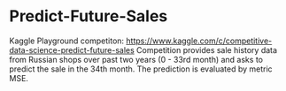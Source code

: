 # Predict-Future-Sales

Kaggle Playground competiton: https://www.kaggle.com/c/competitive-data-science-predict-future-sales
Competition provides sale history data from Russian shops over past two years (0 - 33rd month) and asks to predict the sale in the 34th month. The prediction is evaluated by metric MSE.
